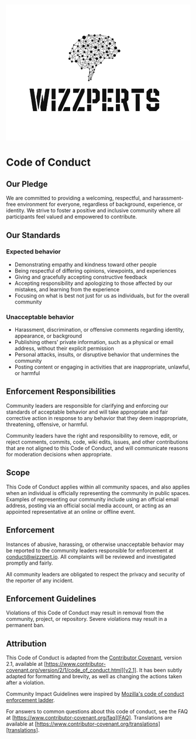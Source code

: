 ![Wizzpert Logo](wizzpert-plugins/assets/logo.png)

# Code of Conduct

## Our Pledge

We are committed to providing a welcoming, respectful, and harassment-free
environment for everyone, regardless of background, experience, or identity. We
strive to foster a positive and inclusive community where all participants feel
valued and empowered to contribute.

## Our Standards

### Expected behavior

* Demonstrating empathy and kindness toward other people
* Being respectful of differing opinions, viewpoints, and experiences
* Giving and gracefully accepting constructive feedback
* Accepting responsibility and apologizing to those affected by our mistakes,
  and learning from the experience
* Focusing on what is best not just for us as individuals, but for the overall
  community

### Unacceptable behavior

* Harassment, discrimination, or offensive comments regarding identity,
  appearance, or background
* Publishing others' private information, such as a physical or email address,
  without their explicit permission
* Personal attacks, insults, or disruptive behavior that undermines the
  community
* Posting content or engaging in activities that are inappropriate, unlawful, or
  harmful

## Enforcement Responsibilities

Community leaders are responsible for clarifying and enforcing our standards of
acceptable behavior and will take appropriate and fair corrective action in
response to any behavior that they deem inappropriate, threatening, offensive,
or harmful.

Community leaders have the right and responsibility to remove, edit, or reject
comments, commits, code, wiki edits, issues, and other contributions that are
not aligned to this Code of Conduct, and will communicate reasons for moderation
decisions when appropriate.

## Scope

This Code of Conduct applies within all community spaces, and also applies when
an individual is officially representing the community in public spaces.
Examples of representing our community include using an official email address,
posting via an official social media account, or acting as an appointed
representative at an online or offline event.

## Enforcement

Instances of abusive, harassing, or otherwise unacceptable behavior may be
reported to the community leaders responsible for enforcement at
<conduct@wizzpert.io>.
All complaints will be reviewed and investigated promptly and fairly.

All community leaders are obligated to respect the privacy and security of the
reporter of any incident.

## Enforcement Guidelines

Violations of this Code of Conduct may result in removal from the community,
project, or repository. Severe violations may result in a permanent ban.

## Attribution

This Code of Conduct is adapted from the [Contributor Covenant][homepage],
version 2.1, available at
[https://www.contributor-covenant.org/version/2/1/code_of_conduct.html][v2.1].
It has been subtly adapted for formatting and brevity, as well as changing the
actions taken after a violation.

Community Impact Guidelines were inspired by
[Mozilla's code of conduct enforcement ladder][Mozilla CoC].

For answers to common questions about this code of conduct, see the FAQ at
[https://www.contributor-covenant.org/faq][FAQ]. Translations are available at
[https://www.contributor-covenant.org/translations][translations].

[homepage]: https://www.contributor-covenant.org
[v2.1]: https://www.contributor-covenant.org/version/2/1/code_of_conduct.html
[Mozilla CoC]: https://github.com/mozilla/diversity
[FAQ]: https://www.contributor-covenant.org/faq
[translations]: https://www.contributor-covenant.org/translations
